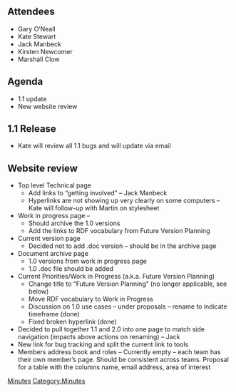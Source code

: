 ## Attendees

  - Gary O’Neall
  - Kate Stewart
  - Jack Manbeck
  - Kirsten Newcomer
  - Marshall Clow

## Agenda

  - 1.1 update
  - New website review

## 1.1 Release

  - Kate will review all 1.1 bugs and will update via email

## Website review

  - Top level Technical page
      - Add links to “getting involved” – Jack Manbeck
      - Hyperlinks are not showing up very clearly on some computers –
        Kate will follow-up with Martin on stylesheet
  - Work in progress page –
      - Should archive the 1.0 versions
      - Add the links to RDF vocabulary from Future Version Planning
  - Current version page
      - Decided not to add .doc version – should be in the archive page
  - Document archive page
      - 1.0 versions from work in progress page
      - 1.0 .doc file should be added
  - Current Priorities/Work in Progress (a.k.a. Future Version Planning)
      - Change title to “Future Version Planning” (no longer applicable,
        see below)
      - Move RDF vocabulary to Work in Progress
      - Discussion on 1.0 use cases – under proposals – rename to
        indicate timeframe (done)
      - Fixed broken hyperlink (done)
  - Decided to pull together 1.1 and 2.0 into one page to match side
    navigation (impacts above actions on renaming) – Jack
  - New link for bug tracking and split the current link to tools
  - Members address book and roles – Currently empty – each team has
    their own member’s page. Should be consistent across teams. Proposal
    for a table with the columns name, email address, area of interest

[Minutes](Category:Technical "wikilink")
[Category:Minutes](Category:Minutes "wikilink")
